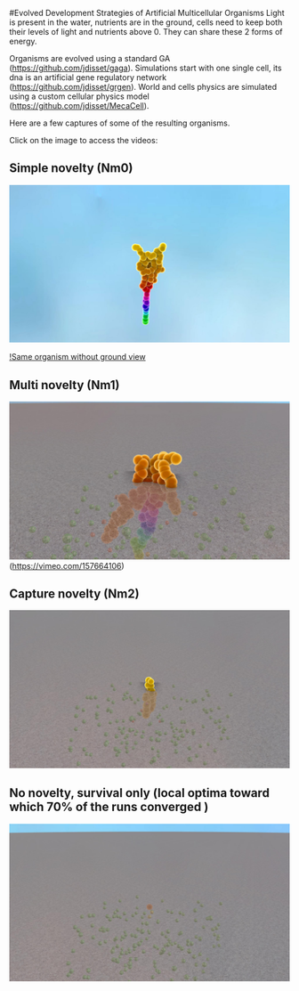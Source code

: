 #Evolved Development Strategies of Artificial Multicellular Organisms
Light is present in the water, nutrients are in the ground, cells need to keep both their levels of light and nutrients above 0. They can share these 2 forms of energy. 

Organisms are evolved using a standard GA (https://github.com/jdisset/gaga). Simulations start with one single cell, its dna is an artificial gene regulatory network (https://github.com/jdisset/grgen). World and cells physics are simulated using a custom cellular physics model (https://github.com/jdisset/MecaCell).

Here are a few captures of some of the resulting organisms.



Click on the image to access the videos:

## Simple novelty (Nm0)
[![Surv Only](https://raw.githubusercontent.com/jdisset/seacells/master/images/novsurv5.jpg)](https://vimeo.com/157664099)

[!Same organism without ground view](https://vimeo.com/157666837)
## Multi novelty (Nm1)
![Surv Only](https://raw.githubusercontent.com/jdisset/seacells/master/images/multinov.jpg)(https://vimeo.com/157664106)
## Capture novelty (Nm2)
[![Surv Only](https://raw.githubusercontent.com/jdisset/seacells/master/images/novcapture.jpg)](https://vimeo.com/157666811)
## No novelty, survival only (local optima toward which 70% of the runs converged )
![Surv Only](https://raw.githubusercontent.com/jdisset/seacells/master/images/survonly.jpg)


